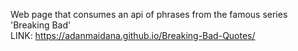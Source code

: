Web page that consumes an api of phrases from the famous series 'Breaking Bad' <br/>
LINK: https://adanmaidana.github.io/Breaking-Bad-Quotes/
